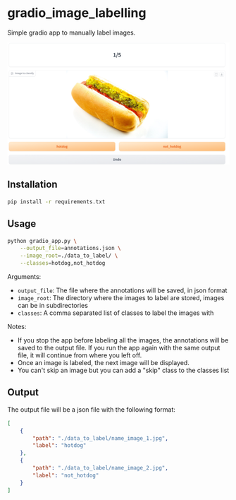 # gradio_image_labelling

Simple gradio app to manually label images.


![](assets/20241207_150256_image.png)

## Installation

```bash
pip install -r requirements.txt
```

## Usage

```bash
python gradio_app.py \
    --output_file=annotations.json \
    --image_root=./data_to_label/ \
    --classes=hotdog,not_hotdog
```

Arguments:

* `output_file`: The file where the annotations will be saved, in json format
* `image_root`: The directory where the images to label are stored, images can be in subdirectories
* `classes`: A comma separated list of classes to label the images with

Notes:

* If you stop the app before labeling all the images, the annotations will be saved to the output file. If you run the app again with the same output file, it will continue from where you left off.
* Once an image is labeled, the next image will be displayed.
* You can't skip an image but you can add a "skip" class to the classes list

## Output

The output file will be a json file with the following format:

```json
[
    {
        "path": "./data_to_label/name_image_1.jpg",
        "label": "hotdog"
    },
    {
        "path": "./data_to_label/name_image_2.jpg",
        "label": "not_hotdog"
    }
]
```
